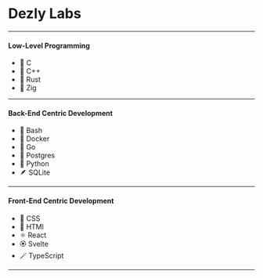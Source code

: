 # Dezly Labs
_______________________________________________________________________________
#### Low-Level Programming
- 🔹 C 
- 🔷 C++ 
- 🦀 Rust
- 🦎 Zig
_______________________________________________________________________________
#### Back-End Centric Development
- 🐚 Bash
- 🐳 Docker
- 🐹 Go
- 🐘 Postgres
- 🐍 Python
- 🪶 SQLite
_______________________________________________________________________________
#### Front-End Centric Development
- 🎨 CSS
- 📜 HTMl
- ⚛️ React
- 🏵️ Svelte
- 🪄 TypeScript
_______________________________________________________________________________
